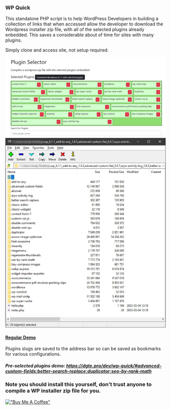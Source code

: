 ### WP Quick

This standalone PHP script is to help WordPress Developers in building a collection of links that when accessed allow the developer to download the Wordpress installer zip file, with all of the selected plugins already enbedded. This saves a considerable about of time for sites with many plugins.

Simply clone and access site, not setup required.

![selector.png](https://raw.githubusercontent.com/andyg2/wp-quick/master/assets/selector.png)
![zip.jpg](https://raw.githubusercontent.com/andyg2/wp-quick/master/assets/zip.jpg)

#### [Regular Demo](https://dgte.pro/dev/wp-quick/)

Plugins slugs are saved to the address bar so can be saved as bookmarks for various configurations.

##### Pre-selected plugins demo: https://dgte.pro/dev/wp-quick/#advanced-custom-fields;better-search-replace;duplicator;seo-by-rank-math


### Note you should install this yourself, don't trust anyone to compile a WP installer zip file for you.


[!["Buy Me A Coffee"](https://www.buymeacoffee.com/assets/img/custom_images/orange_img.png)](https://www.buymeacoffee.com/dgtepro)



